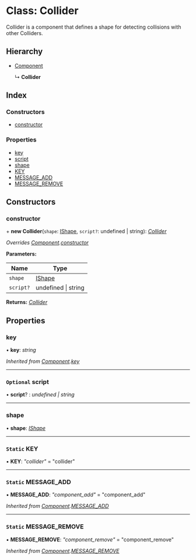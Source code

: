 
# Class: Collider

Collider is a component that defines a shape for detecting collisions
with other Colliders.

## Hierarchy

* [Component](component.md)

  ↳ **Collider**

## Index

### Constructors

* [constructor](collider.md#constructor)

### Properties

* [key](collider.md#key)
* [script](collider.md#optional-script)
* [shape](collider.md#shape)
* [KEY](collider.md#static-key)
* [MESSAGE_ADD](collider.md#static-message_add)
* [MESSAGE_REMOVE](collider.md#static-message_remove)

## Constructors

###  constructor

\+ **new Collider**(`shape`: [IShape](../interfaces/ishape.md), `script?`: undefined | string): *[Collider](collider.md)*

*Overrides [Component](component.md).[constructor](component.md#constructor)*

**Parameters:**

Name | Type |
------ | ------ |
`shape` | [IShape](../interfaces/ishape.md) |
`script?` | undefined &#124; string |

**Returns:** *[Collider](collider.md)*

## Properties

###  key

• **key**: *string*

*Inherited from [Component](component.md).[key](component.md#key)*

___

### `Optional` script

• **script**? : *undefined | string*

___

###  shape

• **shape**: *[IShape](../interfaces/ishape.md)*

___

### `Static` KEY

▪ **KEY**: *"collider"* = "collider"

___

### `Static` MESSAGE_ADD

▪ **MESSAGE_ADD**: *"component_add"* = "component_add"

*Inherited from [Component](component.md).[MESSAGE_ADD](component.md#static-message_add)*

___

### `Static` MESSAGE_REMOVE

▪ **MESSAGE_REMOVE**: *"component_remove"* = "component_remove"

*Inherited from [Component](component.md).[MESSAGE_REMOVE](component.md#static-message_remove)*
